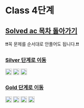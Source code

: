 # Class 4단계

## [Solved ac 목차 돌아가기](../../README.md)

❗️❗️꼭 문제를 순서대로 안풀어도 됩니다.❗️❗️

### [Silver 단계로 이동](./Silver/README.md)

<span>
<img src ="https://static.solved.ac/tier_small/8.svg" width = "20">
<img src ="https://static.solved.ac/tier_small/9.svg" width = "20">
<img src ="https://static.solved.ac/tier_small/10.svg" width = "20">
</span>


### [Gold 단계로 이동](./Gold/README.md)

<span>
<img src ="https://static.solved.ac/tier_small/11.svg" width = "20">
<img src ="https://static.solved.ac/tier_small/12.svg" width = "20">
<img src ="https://static.solved.ac/tier_small/13.svg" width = "20">
<img src ="https://static.solved.ac/tier_small/14.svg" width = "20">
</span>